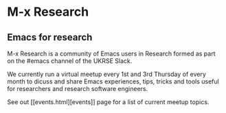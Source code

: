 # M-x Research
## Emacs for research

M-x Research is a community of Emacs users in Research formed as part on the #emacs channel of the UKRSE Slack.

We currently run a virtual meetup every 1st and 3rd Thursday of every month to dicuss and share Emacs experiences, tips, tricks and tools useful for researchers and research software engineers.

See out [[events.html][events]] page for a list of current meetup topics.

